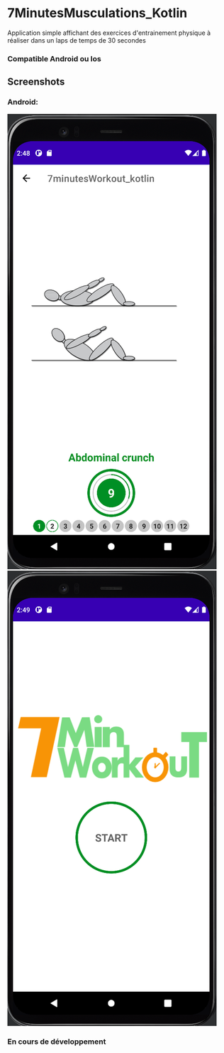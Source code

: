 # 7MinutesMusculations_Kotlin

Application simple affichant des exercices d'entrainement physique à réaliser dans un laps de temps de 30 secondes 

### Compatible Android ou Ios

## Screenshots


### Android:

![screenshot1](screenshots/screenshot1.png)
![screenshot2](screenshots/screenshot2.png)




### En cours de développement
